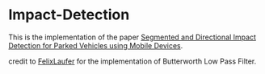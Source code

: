 # Impact-Detection
This is the implementation of the paper [Segmented and Directional Impact Detection for Parked Vehicles using Mobile Devices](https://arxiv.org/abs/1703.05680).

credit to [FelixLaufer](https://github.com/FelixLaufer/ButterworthLP) for the implementation of Butterworth Low Pass Filter.
